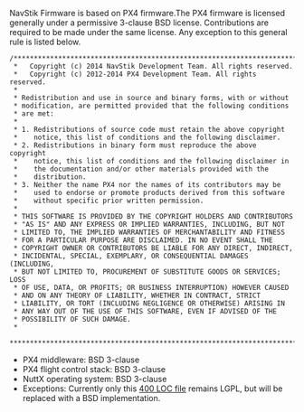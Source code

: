NavStik Firmware is based on PX4 firmware.The PX4 firmware is licensed generally under a permissive 3-clause BSD license. Contributions are required to be made under the same license. Any exception to this general rule is listed below.

	/****************************************************************************
	 *   Copyright (c) 2014 NavStik Development Team. All rights reserved.
	 *   Copyright (c) 2012-2014 PX4 Development Team. All rights reserved.
	 *
	 * Redistribution and use in source and binary forms, with or without
	 * modification, are permitted provided that the following conditions
	 * are met:
	 *
	 * 1. Redistributions of source code must retain the above copyright
	 *    notice, this list of conditions and the following disclaimer.
	 * 2. Redistributions in binary form must reproduce the above copyright
	 *    notice, this list of conditions and the following disclaimer in
	 *    the documentation and/or other materials provided with the
	 *    distribution.
	 * 3. Neither the name PX4 nor the names of its contributors may be
	 *    used to endorse or promote products derived from this software
	 *    without specific prior written permission.
	 *
	 * THIS SOFTWARE IS PROVIDED BY THE COPYRIGHT HOLDERS AND CONTRIBUTORS
	 * "AS IS" AND ANY EXPRESS OR IMPLIED WARRANTIES, INCLUDING, BUT NOT
	 * LIMITED TO, THE IMPLIED WARRANTIES OF MERCHANTABILITY AND FITNESS
	 * FOR A PARTICULAR PURPOSE ARE DISCLAIMED. IN NO EVENT SHALL THE
	 * COPYRIGHT OWNER OR CONTRIBUTORS BE LIABLE FOR ANY DIRECT, INDIRECT,
	 * INCIDENTAL, SPECIAL, EXEMPLARY, OR CONSEQUENTIAL DAMAGES (INCLUDING,
	 * BUT NOT LIMITED TO, PROCUREMENT OF SUBSTITUTE GOODS OR SERVICES; LOSS
	 * OF USE, DATA, OR PROFITS; OR BUSINESS INTERRUPTION) HOWEVER CAUSED
	 * AND ON ANY THEORY OF LIABILITY, WHETHER IN CONTRACT, STRICT
	 * LIABILITY, OR TORT (INCLUDING NEGLIGENCE OR OTHERWISE) ARISING IN
	 * ANY WAY OUT OF THE USE OF THIS SOFTWARE, EVEN IF ADVISED OF THE
	 * POSSIBILITY OF SUCH DAMAGE.
	 *
	 ****************************************************************************/


  - PX4 middleware: BSD 3-clause
  - PX4 flight control stack: BSD 3-clause
  - NuttX operating system: BSD 3-clause
  - Exceptions: Currently only this [400 LOC file](https://github.com/PX4/Firmware/blob/master/src/lib/external_lgpl/tecs/tecs.cpp) remains LGPL, but will be replaced with a BSD implementation.
